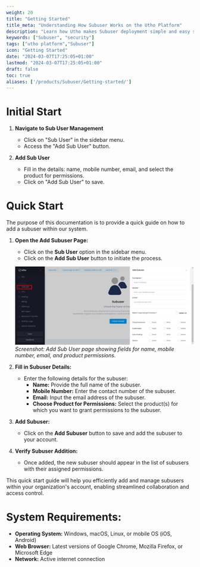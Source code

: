 ```yaml
---
weight: 20
title: "Getting Started"
title_meta: "Understanding How Subuser Works on the Utho Platform"
description: "Learn how Utho makes Subuser deployment simple and easy so you easily anticipate your cloud infrastructure costs"
keywords: ["Subuser", "security"]
tags: ["utho platform","Subuser"]
icon: "Getting Started"
date: "2024-03-07T17:25:05+01:00"
lastmod: "2024-03-07T17:25:05+01:00"
draft: false
toc: true
aliases: ['/products/Subuser/Getting-started/']
---
```


# Initial Start

1. **Navigate to Sub User Management**
   - Click on "Sub User" in the sidebar menu.
   - Access the "Add Sub User" button.

2. **Add Sub User**
   - Fill in the details: name, mobile number, email, and select the product for permissions.
   - Click on "Add Sub User" to save.


# Quick Start

The purpose of this documentation is to provide a quick guide on how to add a subuser within our system.

1. **Open the Add Subuser Page:**
   - Click on the **Sub User** option in the sidebar menu.
   - Click on the **Add Sub User** button to initiate the process.

   ![Utho-accountManagement](image/Utho-accountManagement.png)
   *Screenshot: Add Sub User page showing fields for name, mobile number, email, and product permissions.*

2. **Fill in Subuser Details:**
   - Enter the following details for the subuser:
     - **Name:** Provide the full name of the subuser.
     - **Mobile Number:** Enter the contact number of the subuser.
     - **Email:** Input the email address of the subuser.
     - **Choose Product for Permissions:** Select the product(s) for which you want to grant permissions to the subuser.

3. **Add Subuser:**
   - Click on the **Add Subuser** button to save and add the subuser to your account.

4. **Verify Subuser Addition:**
   - Once added, the new subuser should appear in the list of subusers with their assigned permissions.

This quick start guide will help you efficiently add and manage subusers within your organization's account, enabling streamlined collaboration and access control.


# System Requirements:

* **Operating System:** Windows, macOS, Linux, or mobile OS (iOS, Android)
* **Web Browser:** Latest versions of Google Chrome, Mozilla Firefox, or Microsoft Edge
* **Network:** Active internet connection
